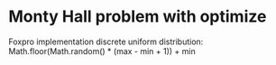 # Monty Hall problem with optimize
Foxpro implementation
discrete uniform distribution:
Math.floor(Math.random() * (max - min + 1)) + min
